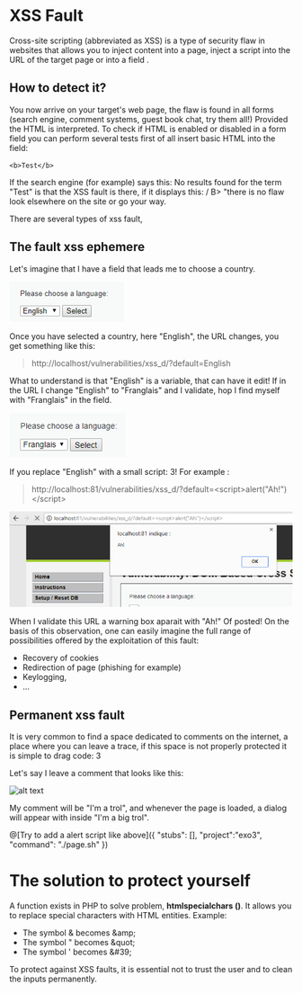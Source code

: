 
# XSS Fault

Cross-site scripting (abbreviated as XSS) is a type of security flaw in websites that allows you to inject content into a page, inject a script into the URL of the target page or into a field .

## How to detect it?

You now arrive on your target's web page, the flaw is found in all forms (search engine, comment systems, guest book chat, try them all!) Provided the HTML is interpreted. To check if HTML is enabled or disabled in a form field you can perform several tests first of all insert basic HTML into the field:

```
<b>Test</b>
```
If the search engine (for example) says this: No results found for the term "Test" is that the XSS fault is there, if it displays this: / B> "there is no flaw look elsewhere on the site or go your way.

There are several types of xss fault,

## The fault xss ephemere

Let's imagine that I have a field that leads me to choose a country.

![alt text](https://raw.githubusercontent.com/adrien-thierry/hmf-training/master/src/champ_deroulant.PNG "menu déroulant")

Once you have selected a country, here "English", the URL changes, you get something like this:

>http://localhost/vulnerabilities/xss_d/?default=English


What to understand is that "English" is a variable, that can have it edit! If in the URL I change "English" to "Franglais" and I validate, hop I find myself with "Franglais" in the field.

![alt text](https://raw.githubusercontent.com/adrien-thierry/hmf-training/master/src/Franglais.PNG "Franglais")

If you replace "English" with a small script: 3! For example :

>http://localhost:81/vulnerabilities/xss_d/?default=\<script>alert("Ah!")\</script>

![alt text](https://raw.githubusercontent.com/adrien-thierry/hmf-training/master/src/ah!.PNG "ah!")

When I validate this URL a warning box aparait with "Ah!" Of posted!
On the basis of this observation, one can easily imagine the full range of possibilities offered by the exploitation of this fault:
* Recovery of cookies
* Redirection of page (phishing for example)
* Keylogging,
* ...

## Permanent xss fault

It is very common to find a space dedicated to comments on the internet, a place where you can leave a trace, if this space is not properly protected it is simple to drag code: 3

Let's say I leave a comment that looks like this:

![alt text](https://raw.githubusercontent.com/adrien-thierry/hmf-training-en/master/src/Capture2.PNG "xss")


My comment will be "I'm a trol", and whenever the page is loaded, a dialog will appear with inside "I'm a big trol".


@[Try to add a alert script like above]({ "stubs": [], "project":"exo3", "command": "./page.sh" })

# The solution to protect yourself

A function exists in PHP to solve problem, **htmlspecialchars ()**.
It allows you to replace special characters with HTML entities. Example:

* The symbol & becomes \&amp;
* The symbol " becomes \&quot;
* The symbol ' becomes &\#39;

To protect against XSS faults, it is essential not to trust the user and to clean the inputs permanently.
